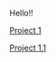 Hello!!



[Project 1](/Monti_Cassio_Project1_ST558.Rmd)


[Project 1.1](https://cassioaumonti.github.io/Monti_Cassio_Project1_ST558.html)
